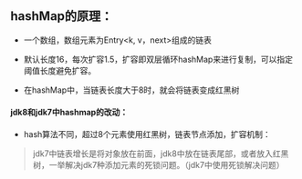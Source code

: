 ## hashMap的原理：
- 一个数组，数组元素为Entry<k, v，next>组成的链表

- 默认长度16，每次扩容1.5，扩容即双层循环hashMap来进行复制，可以指定阈值长度避免扩容。

- 在hashMap中，当链表长度大于8时，就会将链表变成红黑树



#### jdk8和jdk7中hashmap的改动：

- hash算法不同，超过8个元素使用红黑树，链表节点添加，扩容机制：

> jdk7中链表增长是将对象放在前面，jdk8中放在链表尾部，或者放入红黑树，一举解决jdk7种添加元素的死锁问题。（jdk7中使用死锁解决问题）

